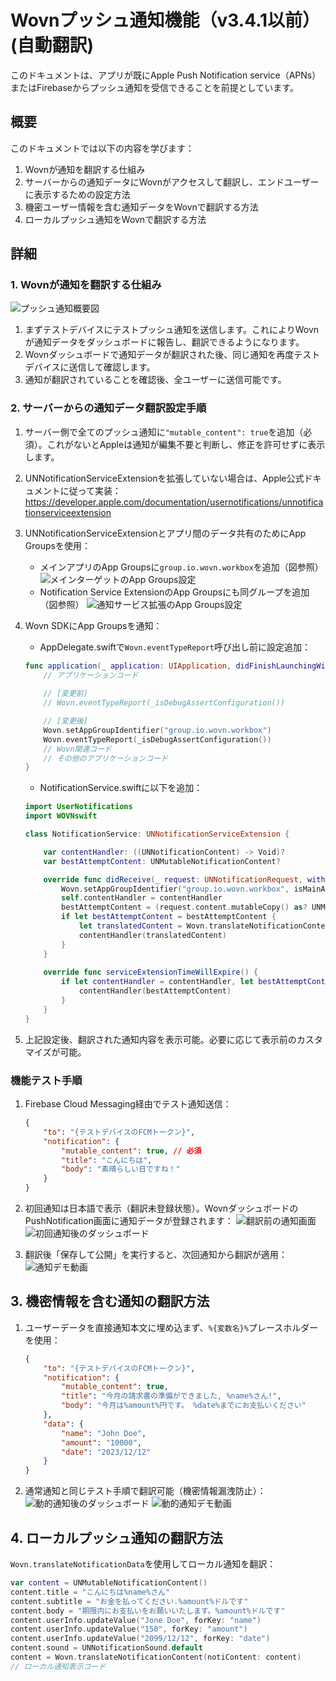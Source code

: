 # Wovnプッシュ通知機能（v3.4.1以前） (自動翻訳)

このドキュメントは、アプリが既にApple Push Notification service（APNs）またはFirebaseからプッシュ通知を受信できることを前提としています。

## 概要

このドキュメントでは以下の内容を学びます：

1. Wovnが通知を翻訳する仕組み
2. サーバーからの通知データにWovnがアクセスして翻訳し、エンドユーザーに表示するための設定方法
3. 機密ユーザー情報を含む通知データをWovnで翻訳する方法
4. ローカルプッシュ通知をWovnで翻訳する方法

## 詳細

### 1. Wovnが通知を翻訳する仕組み

![プッシュ通知概要図](./assets/push_notification_overview.png)

1. まずテストデバイスにテストプッシュ通知を送信します。これによりWovnが通知データをダッシュボードに報告し、翻訳できるようになります。
2. Wovnダッシュボードで通知データが翻訳された後、同じ通知を再度テストデバイスに送信して確認します。
3. 通知が翻訳されていることを確認後、全ユーザーに送信可能です。

### 2. サーバーからの通知データ翻訳設定手順

1. サーバー側で全てのプッシュ通知に`"mutable_content": true`を追加（必須）。これがないとAppleは通知が編集不要と判断し、修正を許可せずに表示します。
2. UNNotificationServiceExtensionを拡張していない場合は、Apple公式ドキュメントに従って実装：
   https://developer.apple.com/documentation/usernotifications/unnotificationserviceextension
3. UNNotificationServiceExtensionとアプリ間のデータ共有のためにApp Groupsを使用：
   - メインアプリのApp Groupsに`group.io.wovn.workbox`を追加（図参照）
   ![メインターゲットのApp Groups設定](./assets/push_notification_app_group_main_target.png)
   - Notification Service ExtensionのApp Groupsにも同グループを追加（図参照）
   ![通知サービス拡張のApp Groups設定](./assets/push_notification_app_group_pn_target.png)
4. Wovn SDKにApp Groupsを通知：
   - AppDelegate.swiftで`Wovn.eventTypeReport`呼び出し前に設定追加：

   ```swift
   func application(_ application: UIApplication, didFinishLaunchingWithOptions launchOptions: [UIApplication.LaunchOptionsKey: Any]?) -> Bool {
       // アプリケーションコード
       
       // [変更前]
       // Wovn.eventTypeReport(_isDebugAssertConfiguration())

       // [変更後]
       Wovn.setAppGroupIdentifier("group.io.wovn.workbox")
       Wovn.eventTypeReport(_isDebugAssertConfiguration())
       // Wovn関連コード
       // その他のアプリケーションコード
   }
   ```

   - NotificationService.swiftに以下を追加：

   ```swift
   import UserNotifications
   import WOVNswift

   class NotificationService: UNNotificationServiceExtension {

       var contentHandler: ((UNNotificationContent) -> Void)?
       var bestAttemptContent: UNMutableNotificationContent?

       override func didReceive(_ request: UNNotificationRequest, withContentHandler contentHandler: @escaping (UNNotificationContent) -> Void) {
           Wovn.setAppGroupIdentifier("group.io.wovn.workbox", isMainApp: false)
           self.contentHandler = contentHandler
           bestAttemptContent = (request.content.mutableCopy() as? UNMutableNotificationContent)
           if let bestAttemptContent = bestAttemptContent {
               let translatedContent = Wovn.translateNotificationContent(notiContent: bestAttemptContent)
               contentHandler(translatedContent)
           }
       }
       
       override func serviceExtensionTimeWillExpire() {
           if let contentHandler = contentHandler, let bestAttemptContent = bestAttemptContent {
               contentHandler(bestAttemptContent)
           }
       }
   }
   ```

5. 上記設定後、翻訳された通知内容を表示可能。必要に応じて表示前のカスタマイズが可能。

### 機能テスト手順

1. Firebase Cloud Messaging経由でテスト通知送信：

   ```json
   {
       "to": "{テストデバイスのFCMトークン}",
       "notification": {
           "mutable_content": true, // 必須
           "title": "こんにちは",
           "body": "素晴らしい日ですね！"
       }
   }
   ```

2. 初回通知は日本語で表示（翻訳未登録状態）。WovnダッシュボードのPushNotification画面に通知データが登録されます：
   ![翻訳前の通知画面](./assets/push_notification_ios_before_translation.png)
   ![初回通知後のダッシュボード](./assets/push_notification_ios_dashboard_after_first_push_notification.png)
3. 翻訳後「保存して公開」を実行すると、次回通知から翻訳が適用：
   ![通知デモ動画](./assets/push_notification_ios_demo.gif)

## 3. 機密情報を含む通知の翻訳方法

1. ユーザーデータを直接通知本文に埋め込まず、`%{変数名}%`プレースホルダーを使用：

   ```json
   {   
       "to": "{テストデバイスのFCMトークン}",
       "notification": {
           "mutable_content": true,
           "title": "今月の請求書の準備ができました, %name%さん!",
           "body": "今月は%amount%円です。 %date%までにお支払いください"
       },
       "data": {
           "name": "John Doe",
           "amount": "10000",
           "date": "2023/12/12"
       }  
   }
   ```

2. 通常通知と同じテスト手順で翻訳可能（機密情報漏洩防止）：
   ![動的通知後のダッシュボード](./assets/push_notification_ios_dashboard_after_dynamic_push_notification.png)
   ![動的通知デモ動画](./assets/push_notification_ios_dynamic_pn_demo.gif)

## 4. ローカルプッシュ通知の翻訳方法

`Wovn.translateNotificationData`を使用してローカル通知を翻訳：

```swift
var content = UNMutableNotificationContent()
content.title = "こんにちは%name%さん"
content.subtitle = "お金を払ってください.%amount%ドルです"
content.body = "期限内にお支払いをお願いいたします。%amount%ドルです"
content.userInfo.updateValue("Jone Doe", forKey: "name")
content.userInfo.updateValue("150", forKey: "amount")
content.userInfo.updateValue("2099/12/12", forKey: "date")
content.sound = UNNotificationSound.default
content = Wovn.translateNotificationContent(notiContent: content)
// ローカル通知表示コード
```
